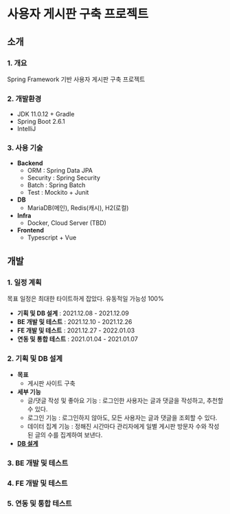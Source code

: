 # 사용자 게시판 구축 프로젝트
## 소개
### 1. 개요
Spring Framework 기반 사용자 게시판 구축 프로젝트

### 2. 개발환경
* JDK 11.0.12 + Gradle
* Spring Boot 2.6.1
* IntelliJ

### 3. 사용 기술
* **Backend**
  * ORM : Spring Data JPA
  * Security : Spring Security
  * Batch : Spring Batch
  * Test : Mockito + Junit
* **DB**
  * MariaDB(메인), Redis(캐시), H2(로컬)
* **Infra**
  * Docker, Cloud Server (TBD)
* **Frontend**
  * Typescript + Vue

## 개발
### 1. 일정 계획
목표 일정은 최대한 타이트하게 잡았다. 유동적일 가능성 100%
* **기획 및 DB 설계** : 2021.12.08 - 2021.12.09
* **BE 개발 및 테스트** : 2021.12.10 - 2021.12.26
* **FE 개발 및 테스트** : 2021.12.27 - 2022.01.03
* **연동 및 통합 테스트** : 2021.01.04 - 2021.01.07

### 2. 기획 및 DB 설계
* **목표**
   * 게시판 사이트 구축
* **세부 기능**
   * 글/댓글 작성 및 좋아요 기능 : 로그인한 사용자는 글과 댓글을 작성하고, 추천할 수 있다.
   * 로그인 기능 : 로그인하지 않아도, 모든 사용자는 글과 댓글을 조회할 수 있다. 
   * 데이터 집계 기능 : 정해진 시간마다 관리자에게 일별 게시판 방문자 수와 작성된 글의 수를 집계하여 보낸다.
* [**DB 설계**](https://www.notion.so/imagineallthepeople/DB-b5ff457d6a884b9c8a929c2962e2510d)

### 3. BE 개발 및 테스트

### 4. FE 개발 및 테스트

### 5. 연동 및 통합 테스트

